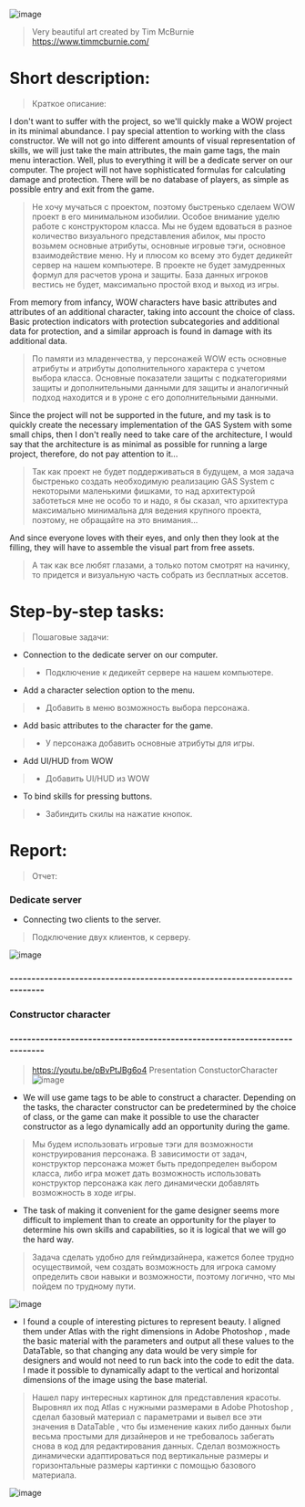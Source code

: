 ![image](https://github.com/Valera94/Portfolio/assets/91465697/622c9435-b7b7-4c48-8d7b-b8a6fa9aa70e)
> Very beautiful art created by Tim McBurnie https://www.timmcburnie.com/

# Short description:
>Краткое описание:

I don't want to suffer with the project, so we'll quickly make a WOW project in its minimal abundance. I pay special attention to working with the class constructor. We will not go into different amounts of visual representation of skills, we will just take the main attributes, the main game tags, the main menu interaction. Well, plus to everything it will be a dedicate server on our computer. The project will not have sophisticated formulas for calculating damage and protection. There will be no database of players, as simple as possible entry and exit from the game.
>Не хочу мучаться с проектом, поэтому быстренько сделаем WOW проект в его минимальном изобилии. Особое внимание уделю работе с конструктором класса. Мы не будем вдоваться в разное количество визуального представления абилок, мы просто возьмем основные атрибуты, основные игровые тэги, основное взаимодействие меню. Ну и плюсом ко всему это будет дедикейт сервер на нашем компьютере. В проекте не будет замудренных формул для расчетов урона и защиты. База данных игроков вестись не будет, максимально простой вход и выход из игры.

From memory from infancy, WOW characters have basic attributes and attributes of an additional character, taking into account the choice of class. Basic protection indicators with protection subcategories and additional data for protection, and a similar approach is found in damage with its additional data.
>По памяти из младенчества, у персонажей WOW есть основные атрибуты и атрибуты дополнительного характера с учетом выбора класса. Основные показатели защиты с подкатегориями защиты и дополнительными данными для защиты и аналогичный подход находится и в уроне с его дополнительными данными.

Since the project will not be supported in the future, and my task is to quickly create the necessary implementation of the GAS System with some small chips, then I don't really need to take care of the architecture, I would say that the architecture is as minimal as possible for running a large project, therefore, do not pay attention to it...
>Так как проект не будет поддерживаться в будущем, а моя задача быстренько создать необходимую реализацию GAS System с некоторыми маленькими фишками, то над архитектурой заботеться мне не особо то и надо, я бы сказал, что архитектура максимально минимальна для ведения крупного проекта, поэтому, не обращайте на это внимания...

And since everyone loves with their eyes, and only then they look at the filling, they will have to assemble the visual part from free assets.
>А так как все любят глазами, а только потом смотрят на начинку, то придется и визуальную часть собрать из бесплатных ассетов.

# Step-by-step tasks:
> Пошаговые задачи:

- Connection to the dedicate server on our computer.
> - Подключение к дедикейт сервере на нашем компьютере.
- Add a character selection option to the menu.
> - Добавить в меню возможность выбора персонажа.
- Add basic attributes to the character for the game.
> - У персонажа добавить основные атрибуты для игры.
- Add UI/HUD from WOW
> - Добавить UI/HUD из WOW
- To bind skills for pressing buttons.
> - Забиндить скилы на нажатие кнопок.


# Report:
> Отчет:

### Dedicate server
- Connecting two clients to the server.
> Подключение двух клиентов, к серверу.

![image](https://github.com/Valera94/Portfolio/assets/91465697/d1b40f6d-6731-467c-90cc-55cff092cfc3)

### -------------------------------------------------------------------------
### Constructor character
### -------------------------------------------------------------------------
> https://youtu.be/pBvPtJBg6o4 Presentation ConstuctorCharacter
> ![image](https://github.com/Valera94/Portfolio/assets/91465697/3900b2e1-8ecd-4da2-a598-1233ff36b0c6)


- We will use game tags to be able to construct a character. Depending on the tasks, the character constructor can be predetermined by the choice of class, or the game can make it possible to use the character constructor as a lego dynamically add an opportunity during the game.
> Мы будем использовать игровые тэги для возможности конструирования персонажа. В зависимости от задач, конструктор персонажа может быть предопределен выбором класса, либо игра может дать возможность использовать конструктор персонажа как лего динамически добавлять возможность в ходе игры.

- The task of making it convenient for the game designer seems more difficult to implement than to create an opportunity for the player to determine his own skills and capabilities, so it is logical that we will go the hard way.
> Задача сделать удобно для геймдизайнера, кажется более трудно осуществимой, чем создать возможность  для игрока самому определить свои навыки и возможности, поэтому логично, что мы пойдем по трудному пути.

![image](https://github.com/Valera94/Portfolio/assets/91465697/535075c5-d412-4739-b5d2-eeee339e20a9)

- I found a couple of interesting pictures to represent beauty. I aligned them under Atlas with the right dimensions in Adobe Photoshop , made the basic material with the parameters and output all these values to the DataTable, so that changing any data would be very simple for designers and would not need to run back into the code to edit the data. I made it possible to dynamically adapt to the vertical and horizontal dimensions of the image using the base material.
> Нашел пару интересных картинок для представления красоты. Выровнял их под Atlas с нужными размерами в Adobe Photoshop , сделал базовый материал с параметрами и вывел все эти значения в DataTable , что бы изменение каких либо данных были весьма простыми для дизайнеров и не требовалось забегать снова в код для редактирования данных. Сделал возможность динамически адаптироваться под вертикальные размеры и горизонтальные размеры картинки с помощью базового материала.

![image](https://github.com/Valera94/Portfolio/assets/91465697/e19b047c-4755-4edd-9fd5-de13e8ac683e)

